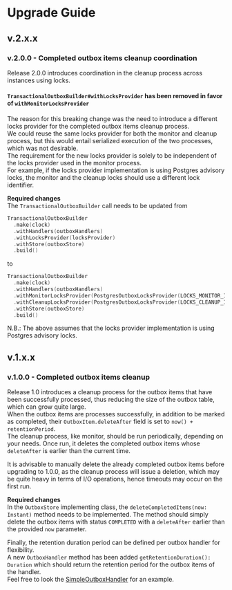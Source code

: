 # Upgrade Guide

## v.2.x.x

### v.2.0.0 - Completed outbox items cleanup coordination

Release 2.0.0 introduces coordination in the cleanup process across instances using locks.

#### `TransactionalOutboxBuilder#withLocksProvider` has been removed in favor of `withMonitorLocksProvider`   
The reason for this breaking change was the need to introduce a different locks provider for the completed outbox items cleanup process.  
We could reuse the same locks provider for both the monitor and cleanup process, but this would entail serialized execution of the two processes, which was not desirable.    
The requirement for the new locks provider is solely to be independent of the locks provider used in the monitor process.  
For example, if the locks provider implementation is using Postgres advisory locks, the monitor and the cleanup locks should use a different lock identifier.

**Required changes**  
The `TransactionalOutboxBuilder` call needs to be updated from 
```kotlin
TransactionalOutboxBuilder
  .make(clock)
  .withHandlers(outboxHandlers)
  .withLocksProvider(locksProvider)
  .withStore(outboxStore)
  .build()
```
to
```kotlin
TransactionalOutboxBuilder
  .make(clock)
  .withHandlers(outboxHandlers)
  .withMonitorLocksProvider(PostgresOutboxLocksProvider(LOCKS_MONITOR_ID))
  .withCleanupLocksProvider(PostgresOutboxLocksProvider(LOCKS_CLEANUP_ID))
  .withStore(outboxStore)
  .build()
```
N.B.: The above assumes that the locks provider implementation is using Postgres advisory locks.

## v.1.x.x 

### v.1.0.0 - Completed outbox items cleanup

Release 1.0 introduces a cleanup process for the outbox items that have been successfully processed, thus reducing the size of the outbox table, which can grow quite large.  
When the outbox items are processes successfully, in addition to be marked as completed, their `OutboxItem.deleteAfter` field is set to `now() + retentionPeriod`.  
The cleanup process, like monitor, should be run periodically, depending on your needs. Once run, it deletes the completed
outbox items whose `deleteAfter` is earlier than the current time.

It is advisable to manually delete the already completed outbox items before upgrading to 1.0.0, as the cleanup process
will issue a deletion, which may be quite heavy in terms of I/O operations, hence timeouts may occur on the first run.

**Required changes**  
In the `OutboxStore` implementing class, the `deleteCompletedItems(now: Instant)` method needs to be implemented.
The method should simply delete the outbox items with status `COMPLETED` with a `deleteAfter` earlier than the provided `now` parameter.

Finally, the retention duration period can be defined per outbox handler for flexibility.  
A new `OutboxHandler` method has been added `getRetentionDuration(): Duration` which should return the retention period for the outbox items of the handler.  
Feel free to look the [SimpleOutboxHandler](./core/src/main/kotlin/io/github/bluegroundltd/outbox/SimpleOutboxHandler.kt) for an example.
